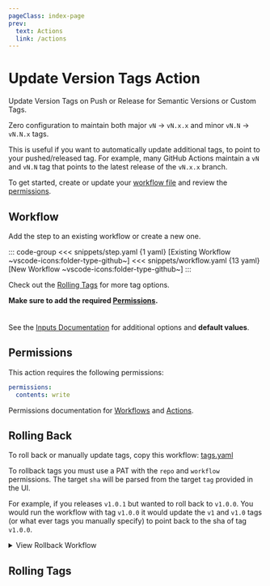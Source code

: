 ```yaml
---
pageClass: index-page
prev:
  text: Actions
  link: /actions
---
```


# Update Version Tags Action

<Badges owner="cssnr" repo="update-version-tags-action" name="update-version-tags-action" />

Update Version Tags on Push or Release for Semantic Versions or Custom Tags.

Zero configuration to maintain both major `vN` -> `vN.x.x` and minor `vN.N` -> `vN.N.x` tags.

This is useful if you want to automatically update additional tags, to point to your pushed/released tag.
For example, many GitHub Actions maintain a `vN` and `vN.N` tag that points to the latest release of the `vN.x.x` branch.

To get started, create or update your [workflow file](#workflow) and review the [permissions](#permissions).

## Workflow

Add the step to an existing workflow or create a new one.

::: code-group
<<< snippets/step.yaml {1 yaml} [Existing Workflow ~vscode-icons:folder-type-github~]
<<< snippets/workflow.yaml {13 yaml} [New Workflow ~vscode-icons:folder-type-github~]
:::

<LatestVersionBadge repo="cssnr/update-version-tags-action" />

Check out the [Rolling Tags](#rolling-tags) for more tag options.

**Make sure to add the required [Permissions](#permissions).**

<div class="tip custom-block" style="padding-top: 8px;">

See the [Inputs Documentation](inputs.md) for additional options and **default values**.

</div>

## Permissions

This action requires the following permissions:

```yaml
permissions:
  contents: write
```

Permissions documentation for
[Workflows](https://docs.github.com/en/actions/writing-workflows/choosing-what-your-workflow-does/controlling-permissions-for-github_token)
and [Actions](https://docs.github.com/en/actions/security-for-github-actions/security-guides/automatic-token-authentication).

## Rolling Back

To roll back or manually update tags, copy this workflow: [tags.yaml](https://github.com/cssnr/update-version-tags-action/blob/master/.github/workflows/tags.yaml)

To rollback tags you must use a PAT with the `repo` and `workflow` permissions.
The target `sha` will be parsed from the target `tag` provided in the UI.

For example, if you releases `v1.0.1` but wanted to roll back to `v1.0.0`.
You would run the workflow with tag `v1.0.0` it would update the `v1` and `v1.0` tags
(or what ever tags you manually specify) to point back to the sha of tag `v1.0.0`.

<details><summary>View Rollback Workflow</summary>

<<< snippets/rollback.yaml

</details>

## Rolling Tags

<RollingTags repo="cssnr/update-version-tags-action" />

&nbsp;

<!--@include: include/wip.md-->
